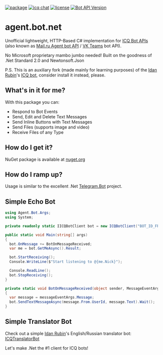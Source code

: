 [![package](https://img.shields.io/badge/Agent.Bot-v1.4.9--beta-blue)](https://www.nuget.org/packages/MAgent.Bot.Net)
[![icq chat](https://img.shields.io/badge/Community-Chat-purple)](https://icq.im/bots_dotnet)
[![license](https://img.shields.io/badge/license-MIT-orange)](https://github.com/idan-rubin/Agent.Bot.net/blob/master/LICENSE)
[![Bot API Version](https://img.shields.io/badge/Bot%20API%20Version-11.05.2021-ff69b4)](https://agent.mail.ru/botapi/?lang=en#/self/get_self_get)

# agent.bot.net

Unofficial lightweight, HTTP-Based C# implementation for [ICQ Bot APIs](https://icq.com/botapi/) (also known as [Mail.ru Agent bot API](https://agent.mail.ru/botapi/?lang=ru) / [VK Teams](https://help.mail.ru/biz/myteam) bot API).

No Microsoft proprietary mambo jumbo needed! Built on the goodness of .Net Standard 2.0 and Newtonsoft.Json

P.S. This is an auxiliary fork (made mainly for learning purposes) of the [Idan Rubin]'s [ICQ bot], consider install it instead, please.

## What's in it for me?
With this package you can:
* Respond to Bot Events
* Send, Edit and Delete Text Messages
* Send Inline Buttons with Text Messages
* Send Files (supports image and video)
* Receive Files of any Type

## How do I get it?
NuGet package is available at [nuget.org]

## How do I ramp up?
Usage is similar to the excellent .Net [Telegram.Bot] project.

## Simple Echo Bot
```csharp
using Agent.Bot.Args;
using System;

private readonly static IICQBotClient bot = new ICQBotClient("BOT_ID_FROM_ICQ_METABOT");

public static void Main(string[] args)
{
  bot.OnMessage += BotOnMessageReceived;
  var me = bot.GetMeAsync().Result;

  bot.StartReceiving();
  Console.WriteLine($"Start listening to @{me.Nick}");

  Console.ReadLine();
  bot.StopReceiving();
}

private static void BotOnMessageReceived(object sender, MessageEventArgs messageEventArgs)
{
  var message = messageEventArgs.Message;
  bot.SendTextMessageAsync(message.From.UserId, message.Text).Wait();
}
```

## Simple Translator Bot
Check out a simple [Idan Rubin]'s English/Russian translator bot: [ICQTranslatorBot]

Let's make .Net the #1 client for ICQ bots!

[Idan Rubin]: https://github.com/idan-rubin
[ICQ bot]: https://github.com/idan-rubin/ICQ.Bot.net
[nuget.org]: https://www.nuget.org/packages/MAgent.Bot.Net
[Telegram.Bot]: https://github.com/TelegramBots/Telegram.Bot
[ICQTranslatorBot]: https://github.com/idan-rubin/ICQTranslatorBot
